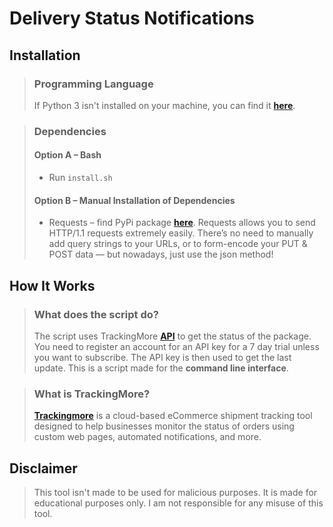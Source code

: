 # Delivery Status Notifications
## Installation
>### Programming Language
>If Python 3 isn't installed on your machine, you can find it **[here](https://www.python.org/downloads/)**.  

> ### Dependencies
>#### Option A – Bash
>- Run `install.sh`
>#### Option B – Manual Installation of Dependencies
>- Requests – find PyPi package **[here](https://pypi.org/project/requests/)**. Requests allows you to send HTTP/1.1 requests extremely easily. There’s no need to manually add query strings to your URLs, or to form-encode your PUT & POST data — but nowadays, just use the json method!  
 
## How It Works
>### What does the script do?
>The script uses TrackingMore **[API](https://www.trackingmore.com/api-index.html#api-version)** to get the status of the package. You need to register an account for an API key for a 7 day trial unless you want to subscribe. The API key is then used to get the last update. This is a script made for the **command line interface**. 

>### What is TrackingMore? 
> **[Trackingmore](https://www.trackingmore.com)** is a cloud-based eCommerce shipment tracking tool designed to help businesses monitor the status of orders using custom web pages, automated notifications, and more.

## Disclaimer
> This tool isn't made to be used for malicious purposes. It is made for educational purposes only. I am not responsible for any misuse of this tool.


